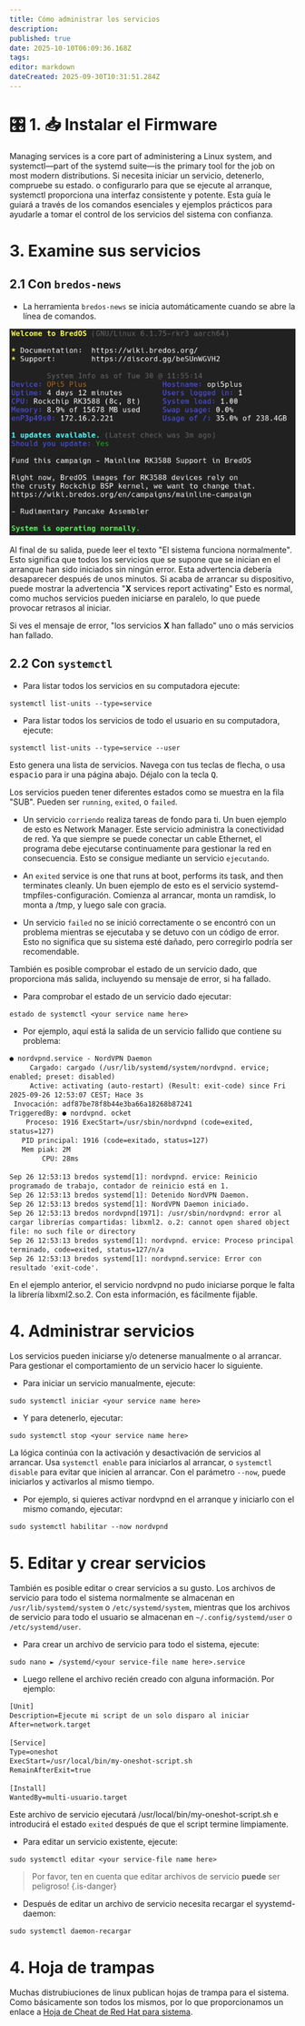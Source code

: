 ```yaml
---
title: Cómo administrar los servicios
description:
published: true
date: 2025-10-10T06:09:36.168Z
tags:
editor: markdown
dateCreated: 2025-09-30T10:31:51.284Z
---
```


# 🎛️ 1. 📥 Instalar el Firmware

Managing services is a core part of administering a Linux system, and systemctl—part of the systemd suite—is the primary tool for the job on most modern distributions. Si necesita iniciar un servicio, detenerlo, compruebe su estado. o configurarlo para que se ejecute al arranque, systemctl proporciona una interfaz consistente y potente. Esta guía le guiará a través de los comandos esenciales y ejemplos prácticos para ayudarle a tomar el control de los servicios del sistema con confianza.

# 3. Examine sus servicios

## 2.1 Con `bredos-news`

- La herramienta `bredos-news` se inicia automáticamente cuando se abre la línea de comandos.

![bredos-news.png](/systemd/bredos-news.png)

Al final de su salida, puede leer el texto "El sistema funciona normalmente". Esto significa que todos los servicios que se supone que se inician en el arranque han sido iniciados sin ningún error. Esta advertencia debería desaparecer después de unos minutos. Si acaba de arrancar su dispositivo, puede mostrar la advertencia "**X** services report activating" Esto es normal, como muchos servicios pueden iniciarse en paralelo, lo que puede provocar retrasos al iniciar.

Si ves el mensaje de error, "los servicios **X** han fallado" uno o más servicios han fallado.

## 2.2 Con `systemctl`

- Para listar todos los servicios en su computadora ejecute:

```
systemctl list-units --type=service
```

- Para listar todos los servicios de todo el usuario en su computadora, ejecute:

```
systemctl list-units --type=service --user
```

Esto genera una lista de servicios. Navega con tus teclas de flecha, o usa <kbd>espacio</kbd> para ir una página abajo. Déjalo con la tecla <kbd>Q</kbd>.

Los servicios pueden tener diferentes estados como se muestra en la fila "SUB". Pueden ser `running`, `exited`, o `failed`.

- Un servicio `corriendo` realiza tareas de fondo para ti. Un buen ejemplo de esto es Network Manager. Este servicio administra la conectividad de red. Ya que siempre se puede conectar un cable Ethernet, el programa debe ejecutarse continuamente para gestionar la red en consecuencia. Esto se consigue mediante un servicio `ejecutando`.

- An `exited` service is one that runs at boot, performs its task, and then terminates cleanly. Un buen ejemplo de esto es el servicio systemd-tmpfiles-configuración. Comienza al arrancar, monta un ramdisk, lo monta a /tmp, y luego sale con gracia.

- Un servicio `failed` no se inició correctamente o se encontró con un problema mientras se ejecutaba y se detuvo con un código de error. Esto no significa que su sistema esté dañado, pero corregirlo podría ser recomendable.

También es posible comprobar el estado de un servicio dado, que proporciona más salida, incluyendo su mensaje de error, si ha fallado.

- Para comprobar el estado de un servicio dado ejecutar:

```
estado de systemctl <your service name here>
```

- Por ejemplo, aquí está la salida de un servicio fallido que contiene su problema:

```
● nordvpnd.service - NordVPN Daemon
     Cargado: cargado (/usr/lib/systemd/system/nordvpnd. ervice; enabled; preset: disabled)
     Active: activating (auto-restart) (Result: exit-code) since Fri 2025-09-26 12:53:07 CEST; Hace 3s
 Invocación: adf87be78f8b44e3ba66a18268b87241
TriggeredBy: ● nordvpnd. ocket
    Proceso: 1916 ExecStart=/usr/sbin/nordvpnd (code=exited, status=127)
   PID principal: 1916 (code=exitado, status=127)
   Mem piak: 2M
        CPU: 28ms

Sep 26 12:53:13 bredos systemd[1]: nordvpnd. ervice: Reinicio programado de trabajo, contador de reinicio está en 1.
Sep 26 12:53:13 bredos systemd[1]: Detenido NordVPN Daemon.
Sep 26 12:53:13 bredos systemd[1]: NordVPN Daemon iniciado.
Sep 26 12:53:13 bredos nordvpnd[1971]: /usr/sbin/nordvpnd: error al cargar librerías compartidas: libxml2. o.2: cannot open shared object file: no such file or directory
Sep 26 12:53:13 bredos systemd[1]: nordvpnd. ervice: Proceso principal terminado, code=exited, status=127/n/a
Sep 26 12:53:13 bredos systemd[1]: nordvpnd.service: Error con resultado 'exit-code'.
```

En el ejemplo anterior, el servicio nordvpnd no pudo iniciarse porque le falta la librería libxml2.so.2. Con esta información, es fácilmente fijable.

# 4. Administrar servicios

Los servicios pueden iniciarse y/o detenerse manualmente o al arrancar. Para gestionar el comportamiento de un servicio hacer lo siguiente.

- Para iniciar un servicio manualmente, ejecute:

```
sudo systemctl iniciar <your service name here>
```

- Y para detenerlo, ejecutar:

```
sudo systemctl stop <your service name here>
```

La lógica continúa con la activación y desactivación de servicios al arrancar. Usa `systemctl enable` para iniciarlos al arrancar, o `systemctl disable` para evitar que inicien al arrancar. Con el parámetro `--now`, puede iniciarlos y activarlos al mismo tiempo.

- Por ejemplo, si quieres activar nordvpnd en el arranque y iniciarlo con el mismo comando, ejecutar:

```
sudo systemctl habilitar --now nordvpnd
```

# 5. Editar y crear servicios

También es posible editar o crear servicios a su gusto. Los archivos de servicio para todo el sistema normalmente se almacenan en `/usr/lib/systemd/system` o `/etc/systemd/system`, mientras que los archivos de servicio para todo el usuario se almacenan en `~/.config/systemd/user` o `/etc/systemd/user`.

- Para crear un archivo de servicio para todo el sistema, ejecute:

```
sudo nano ► /systemd/<your service-file name here>.service
```

- Luego rellene el archivo recién creado con alguna información. Por ejemplo:

```
[Unit]
Description=Ejecute mi script de un solo disparo al iniciar
After=network.target

[Service]
Type=oneshot
ExecStart=/usr/local/bin/my-oneshot-script.sh
RemainAfterExit=true

[Install]
WantedBy=multi-usuario.target
```

Este archivo de servicio ejecutará /usr/local/bin/my-oneshot-script.sh e introducirá el estado `exited` después de que el script termine limpiamente.

- Para editar un servicio existente, ejecute:

```
sudo systemctl editar <your service-file name here>
```

> Por favor, ten en cuenta que editar archivos de servicio **puede** ser peligroso!
> {.is-danger}

- Después de editar un archivo de servicio necesita recargar el syystemd-daemon:

```
sudo systemctl daemon-recargar
```

# 4. Hoja de trampas

Muchas distrubiuciones de linux publican hojas de trampa para el sistema. Como básicamente son todos los mismos, por lo que proporcionamos un enlace a [Hoja de Cheat de Red Hat para sistema](https://access.redhat.com/sites/default/files/attachments/12052018_systemd_6.pdf).
